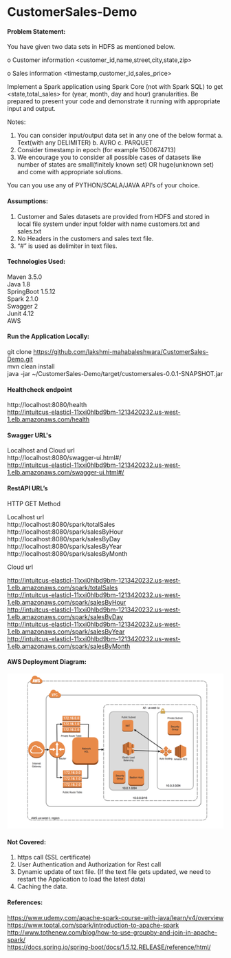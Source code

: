 # CustomerSales-Demo

#### Problem Statement:

You have given two data sets in HDFS as mentioned below.

o	Customer information <customer_id,name,street,city,state,zip> 

o	Sales information <timestamp,customer_id,sales_price>
     
Implement a Spark application using Spark Core (not with Spark SQL) to get <state,total_sales> for (year, month, day and hour) granularities. Be prepared to present your code and demonstrate it running with appropriate input and output.

Notes: 
1.	You can consider input/output data set in any one of the below format
a.	Text(with any DELIMITER)
b.	AVRO
c.	PARQUET
2.	Consider timestamp in epoch (for example 1500674713)
3.	We encourage you to consider all possible cases of datasets like number of states are small(finitely known set) OR huge(unknown set) and come with appropriate solutions.

You can you use any of PYTHON/SCALA/JAVA API’s of your choice.

#### Assumptions:
1. Customer and Sales datasets are provided from HDFS and stored in local file system under input folder with name customers.txt and sales.txt<br>
2. No Headers in the customers and sales text file.<br>
3. “#” is used as delimiter in text files.<br>

#### Technologies Used:

Maven 3.5.0<br>
Java 1.8<br>
SpringBoot 1.5.12<br>
Spark 2.1.0<br>
Swagger 2<br>
Junit 4.12<br>
AWS

#### Run the Application Locally:
git clone https://github.com/lakshmi-mahabaleshwara/CustomerSales-Demo.git<br>
mvn clean install<br>
java -jar ~/CustomerSales-Demo/target/customersales-0.0.1-SNAPSHOT.jar<br>

#### Healthcheck endpoint
http://localhost:8080/health <br>
http://intuitcus-elasticl-11xxi0hlbd9bm-1213420232.us-west-1.elb.amazonaws.com/health <br>

#### Swagger URL's
Localhost and Cloud url<br>
http://localhost:8080/swagger-ui.html#/ <br>
http://intuitcus-elasticl-11xxi0hlbd9bm-1213420232.us-west-1.elb.amazonaws.com/swagger-ui.html#/<br>

#### RestAPI URL’s

HTTP GET Method <br>

Localhost url <br>
http://localhost:8080/spark/totalSales <br>
http://localhost:8080/spark/salesByHour <br>
http://localhost:8080/spark/salesByDay<br>
http://localhost:8080/spark/salesByYear<br>
http://localhost:8080/spark/salesByMonth<br>

Cloud url <br>

http://intuitcus-elasticl-11xxi0hlbd9bm-1213420232.us-west-1.elb.amazonaws.com/spark/totalSales<br>
http://intuitcus-elasticl-11xxi0hlbd9bm-1213420232.us-west-1.elb.amazonaws.com/spark/salesByHour<br>
http://intuitcus-elasticl-11xxi0hlbd9bm-1213420232.us-west-1.elb.amazonaws.com/spark/salesByDay<br>
http://intuitcus-elasticl-11xxi0hlbd9bm-1213420232.us-west-1.elb.amazonaws.com/spark/salesByYear<br>
http://intuitcus-elasticl-11xxi0hlbd9bm-1213420232.us-west-1.elb.amazonaws.com/spark/salesByMonth<br>

#### AWS Deployment Diagram:

![aH3lt text](https://github.com/lakshmi-mahabaleshwara/CustomerSales-Demo/blob/master/Deployment_Diagram.png?raw=true "Title")

#### Not Covered:
1. https call (SSL certificate) <br>
2. User Authentication and Authorization for Rest call <br>
3. Dynamic update of text file. (If the text file gets updated, we need to restart the Application to load the latest data)<br>
4. Caching the data.<br>

#### References:
https://www.udemy.com/apache-spark-course-with-java/learn/v4/overview<br>
https://www.toptal.com/spark/introduction-to-apache-spark<br>
http://www.tothenew.com/blog/how-to-use-groupby-and-join-in-apache-spark/<br>
https://docs.spring.io/spring-boot/docs/1.5.12.RELEASE/reference/html/<br>

